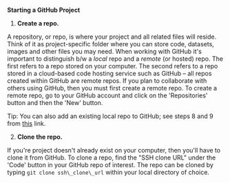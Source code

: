 **Starting a GitHub Project**

1. **Create a repo.**

A repository, or repo, is where your project and all related files will reside. Think of it as project-specific folder where you can store code, datasets, images and other files you may need. When working with GitHub it&#39;s important to distinguish b/w a _local_ repo and a _remote_ (or hosted) repo. The first refers to a repo stored on your computer. The second refers to a repo stored in a cloud-based code hosting service such as GitHub – all repos created within GitHub are remote repos. If you plan to collaborate with others using GitHub, then you must first create a remote repo. To create a remote repo, go to your GitHub account and click on the &#39;Repositories&#39; button and then the &#39;New&#39; button.

Tip: You can also add an existing local repo to GitHub; see steps 8 and 9 from [this](https://docs.github.com/en/github/importing-your-projects-to-github/adding-an-existing-project-to-github-using-the-command-line) link.

2. **Clone the repo.**

If you&#39;re project doesn&#39;t already exist on your computer, then you&#39;ll have to clone it from GitHub. To clone a repo, find the &quot;SSH clone URL&quot; under the &#39;Code&#39; button in your GitHub repo of interest. The repo can be cloned by typing `git clone ssh\_clone\_url` within your local directory of choice.
